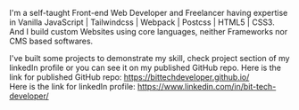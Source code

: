 I'm a self-taught Front-end Web Developer and Freelancer having expertise in
Vanilla JavaScript | Tailwindcss | Webpack | Postcss | HTML5 | CSS3.
And I build custom Websites using core languages, neither Frameworks nor CMS based softwares.   

I've built some projects to demonstrate my skill, check project section of my linkedIn profile  or you can see it on my published GitHub repo.
Here is the link for published GitHub repo: https://bittechdeveloper.github.io/  
Here is the link for linkedIn profile: https://www.linkedin.com/in/bit-tech-developer/
